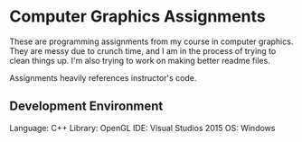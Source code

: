 # Computer Graphics Assignments

These are programming assignments from my course in computer graphics. They are messy due to crunch time, and I am in the process of trying to clean things up. I'm also trying to work on making better readme files. 

Assignments heavily references instructor's code.

## Development Environment
Language: C++
Library: OpenGL
IDE: Visual Studios 2015
OS: Windows
